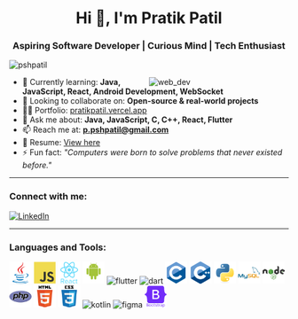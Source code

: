 <h1 align="center">Hi 👋, I'm Pratik Patil</h1>
<h3 align="center">Aspiring Software Developer | Curious Mind | Tech Enthusiast</h3>

<p align="left">
  <img src="https://komarev.com/ghpvc/?username=pshpatil&label=Profile%20views&color=0e75b6&style=flat" alt="pshpatil" />
</p>

<img align="right" alt="web_dev" width="50%" src="https://www.aagnia.com/wp-content/uploads/2021/12/39998-web-development.gif">

- 🌱 Currently learning: **Java, JavaScript, React, Android Development, WebSocket**
- 👯 Looking to collaborate on: **Open-source & real-world projects**
- 👨‍💻 Portfolio: [pratikpatil.vercel.app](https://pratikpatil.vercel.app/)
- 💬 Ask me about: **Java, JavaScript, C, C++, React, Flutter**
- 📫 Reach me at: **p.pshpatil@gmail.com**
- 📝 Resume: [View here](https://drive.google.com/drive/u/0/folders/1nWYwwIGRNrRs_DqpEU5sJ5TTJiaUzKrz)
- ⚡ Fun fact: *"Computers were born to solve problems that never existed before."*

---

<h3 align="left">Connect with me:</h3>
<p align="left">
  <a href="https://www.linkedin.com/in/pshpatil/" target="_blank"><img src="https://cdn.jsdelivr.net/npm/simple-icons@v3/icons/linkedin.svg" height="30" width="40" alt="LinkedIn"/></a>
</p>

---

<h3 align="left">Languages and Tools:</h3>
<p align="left">
  <img src="https://raw.githubusercontent.com/devicons/devicon/master/icons/java/java-original.svg" alt="java" width="40" height="40"/> 
  <img src="https://raw.githubusercontent.com/devicons/devicon/master/icons/javascript/javascript-original.svg" alt="javascript" width="40" height="40"/> 
  <img src="https://raw.githubusercontent.com/devicons/devicon/master/icons/react/react-original-wordmark.svg" alt="react" width="40" height="40"/> 
  <img src="https://raw.githubusercontent.com/devicons/devicon/master/icons/android/android-original-wordmark.svg" alt="android" width="40" height="40"/> 
  <img src="https://www.vectorlogo.zone/logos/flutterio/flutterio-icon.svg" alt="flutter" width="40" height="40"/> 
  <img src="https://www.vectorlogo.zone/logos/dartlang/dartlang-icon.svg" alt="dart" width="40" height="40"/> 
  <img src="https://raw.githubusercontent.com/devicons/devicon/master/icons/c/c-original.svg" alt="c" width="40" height="40"/> 
  <img src="https://raw.githubusercontent.com/devicons/devicon/master/icons/cplusplus/cplusplus-original.svg" alt="cplusplus" width="40" height="40"/> 
  <img src="https://raw.githubusercontent.com/devicons/devicon/master/icons/python/python-original.svg" alt="python" width="40" height="40"/> 
  <img src="https://raw.githubusercontent.com/devicons/devicon/master/icons/mysql/mysql-original-wordmark.svg" alt="mysql" width="40" height="40"/> 
  <img src="https://raw.githubusercontent.com/devicons/devicon/master/icons/nodejs/nodejs-original-wordmark.svg" alt="nodejs" width="40" height="40"/> 
  <img src="https://raw.githubusercontent.com/devicons/devicon/master/icons/php/php-original.svg" alt="php" width="40" height="40"/> 
  <img src="https://raw.githubusercontent.com/devicons/devicon/master/icons/html5/html5-original-wordmark.svg" alt="html5" width="40" height="40"/> 
  <img src="https://raw.githubusercontent.com/devicons/devicon/master/icons/css3/css3-original-wordmark.svg" alt="css3" width="40" height="40"/> 
  <img src="https://www.vectorlogo.zone/logos/kotlinlang/kotlinlang-icon.svg" alt="kotlin" width="40" height="40"/> 
  <img src="https://www.vectorlogo.zone/logos/figma/figma-icon.svg" alt="figma" width="40" height="40"/> 
  <img src="https://raw.githubusercontent.com/devicons/devicon/master/icons/bootstrap/bootstrap-plain-wordmark.svg" alt="bootstrap" width="40" height="40"/> 
</p>
